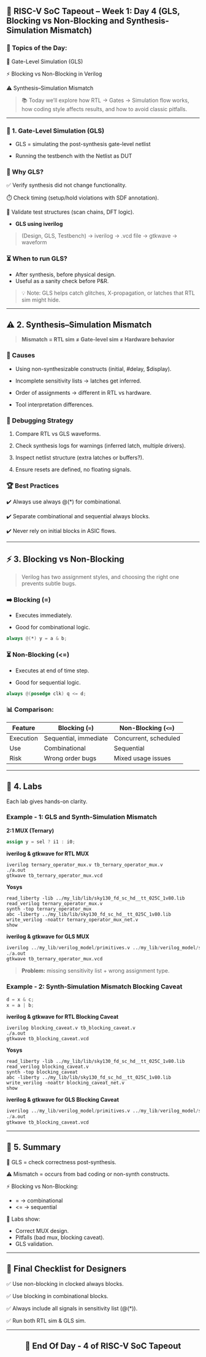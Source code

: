 ## 🌟 RISC-V SoC Tapeout – Week 1: Day 4 (GLS, Blocking vs Non-Blocking and Synthesis-Simulation Mismatch)

### 🌟 Topics of the Day:

🧩 Gate-Level Simulation (GLS)

⚡ Blocking vs Non-Blocking in Verilog

⚠️ Synthesis–Simulation Mismatch

> 📚 Today we’ll explore how RTL → Gates → Simulation flow works, how coding style affects results, and how to avoid classic pitfalls.

---

### 🧩 1. Gate-Level Simulation (GLS)

- GLS = simulating the post-synthesis gate-level netlist 

- Running the testbench with the Netlist as DUT

### 🔑 Why GLS?

✅ Verify synthesis did not change functionality.

⏱️ Check timing (setup/hold violations with SDF annotation).

🔗 Validate test structures (scan chains, DFT logic).

- **GLS using iverilog**

> (Design, GLS, Testbench) -> iverilog -> .vcd file -> gtkwave -> waveform

### ⏳ When to run GLS?
- After synthesis, before physical design.
- Useful as a sanity check before P&R.

> 💡 Note: GLS helps catch glitches, X-propagation, or latches that RTL sim might hide.

---

## ⚠️ 2. Synthesis–Simulation Mismatch

> **Mismatch = RTL sim ≠ Gate-level sim ≠ Hardware behavior**

### 🛑 Causes

- Using non-synthesizable constructs (initial, #delay, $display).

- Incomplete sensitivity lists → latches get inferred.

- Order of assignments → different in RTL vs hardware.

- Tool interpretation differences.

### 🔧 Debugging Strategy

1. Compare RTL vs GLS waveforms.

2. Check synthesis logs for warnings (inferred latch, multiple drivers).

3. Inspect netlist structure (extra latches or buffers?).

4. Ensure resets are defined, no floating signals.

### 🏆 Best Practices

✔️ Always use always @(*) for combinational.

✔️ Separate combinational and sequential always blocks.

✔️ Never rely on initial blocks in ASIC flows.

---

## ⚡ 3. Blocking vs Non-Blocking

> Verilog has two assignment styles, and choosing the right one prevents subtle bugs.

### ➡️ Blocking (=)

- Executes immediately.

- Good for combinational logic.

```verilog
always @(*) y = a & b;
```

### ⏳ Non-Blocking (<=)

- Executes at end of time step.

- Good for sequential logic.

```verilog
always @(posedge clk) q <= d;
```

### 📊 Comparison:

| Feature   | Blocking (`=`)        | Non-Blocking (`<=`)   |
| --------- | --------------------- | --------------------- |
| Execution | Sequential, immediate | Concurrent, scheduled |
| Use       | Combinational         | Sequential            |
| Risk      | Wrong order bugs      | Mixed usage issues    |

---

## 🧪 4. Labs

Each lab gives hands-on clarity.

### Example - 1: GLS and Synth-Simulation Mismatch

**2:1 MUX (Ternary)**

```verilog
assign y = sel ? i1 : i0;
```

**iverilog & gtkwave for RTL MUX**
```
iverilog ternary_operator_mux.v tb_ternary_operator_mux.v 
./a.out
gtkwave tb_ternary_operator_mux.vcd
```
<div align="center">



</div>

**Yosys**
```yosys
read_liberty -lib ../my_lib/lib/sky130_fd_sc_hd__tt_025C_1v80.lib 
read_verilog ternary_operator_mux.v
synth -top ternary_operator_mux
abc -liberty ../my_lib/lib/sky130_fd_sc_hd__tt_025C_1v80.lib 
write_verilog -noattr ternary_operator_mux_net.v
show
```
<div align="center">



</div>

**iverilog & gtkwave for GLS MUX**
```verilog
iverilog ../my_lib/verilog_model/primitives.v ../my_lib/verilog_model/sky130_fd_sc_hd.v ternary_operator_mux_net.v tb_ternary_operator_mux.v
./a.out
gtkwave tb_ternary_operator_mux.vcd
```

<div align="center">



</div>

> **Problem:** missing sensitivity list + wrong assignment type.

### Example - 2: Synth-Simulation Mismatch Blocking Caveat

```verilog
d = x & c;  
x = a | b;  
```

**iverilog & gtkwave for RTL Blocking Caveat**
```
iverilog blocking_caveat.v tb_blocking_caveat.v
./a.out
gtkwave tb_blocking_caveat.vcd
```

<div align="center">



</div>

**Yosys**
```yosys
read_liberty -lib ../my_lib/lib/sky130_fd_sc_hd__tt_025C_1v80.lib 
read_verilog blocking_caveat.v
synth -top blocking_caveat
abc -liberty ../my_lib/lib/sky130_fd_sc_hd__tt_025C_1v80.lib 
write_verilog -noattr blocking_caveat_net.v
show
```
<div align="center">



</div>

**iverilog & gtkwave for GLS Blocking Caveat**
```verilog
iverilog ../my_lib/verilog_model/primitives.v ../my_lib/verilog_model/sky130_fd_sc_hd.v blocking_caveat_net.v tb_blocking_caveat.v
./a.out
gtkwave tb_blocking_caveat.vcd
```
<div align="center">



</div>

---

## 📌 5. Summary

🔗 GLS = check correctness post-synthesis.

⚠️ Mismatch = occurs from bad coding or non-synth constructs.

⚡ Blocking vs Non-Blocking:

- = → combinational
- <= → sequential

🧪 Labs show:

- Correct MUX design.
- Pitfalls (bad mux, blocking caveat).
- GLS validation.

---

## 🎯 Final Checklist for Designers

✅ Use non-blocking in clocked always blocks.

✅ Use blocking in combinational blocks.

✅ Always include all signals in sensitivity list (@(*)).

✅ Run both RTL sim & GLS sim.

---

<div align="center">

## 🌟 End Of Day - 4 of RISC-V SoC Tapeout 

</div>
